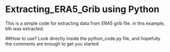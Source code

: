 # Extracting_ERA5_Grib using Python
This is a simple code for extracting data from ERA5 grib file. in this example, blh was extracted.

##How to use?
Look directly inside the python_code.py file, and hopefully the comments are enough to get you started
